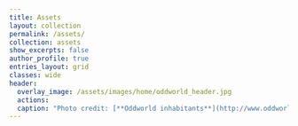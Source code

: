 ```yaml
---
title: Assets
layout: collection
permalink: /assets/
collection: assets
show_excerpts: false
author_profile: true
entries_layout: grid
classes: wide
header:
  overlay_image: /assets/images/home/oddworld_header.jpg
  actions:
  caption: "Photo credit: [**Oddworld inhabitants**](http://www.oddworld.com/)"
---
```

